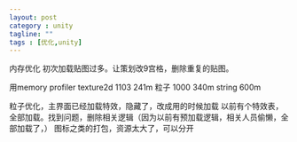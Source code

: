 ```yaml
---
layout: post
category : unity
tagline: ""
tags : [优化,unity]
---
```


内存优化
初次加载贴图过多。让策划改9宫格，删除重复的贴图。

用memory profiler
texture2d 1103 241m
粒子  1000 340m
string  600m

粒子优化，主界面已经加载特效，隐藏了，改成用的时候加载
以前有个特效表，全部加载。找到问题，删除相关逻辑（因为以前有预加载逻辑，相关人员偷懒，全部加载了，）
图标之类的打包，资源太大了，可以分开
